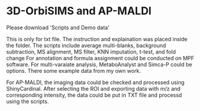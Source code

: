 # 3D-OrbiSIMS and AP-MALDI
Please download 'Scripts and Demo data'

This is only for txt file.
The instruction and explaination was placed inside the folder.
The scripts include average multi-blanks, background subtraction, MS alignment, MS filter, KNN imputation, t-test, and fold change
For annotation and formula assignment could be conducted on MPF software.
For multi-varaiate analysis, MetaboAnalyst and Simca-P could be options.
There some example data from my own work. 

For AP-MALDI, the imaging data could be checked and processed using ShinyCardinal. 
After selecting the ROI and exporting data with m/z and corresponding intensity,
the data could be put in TXT file and processd using the scripts.
